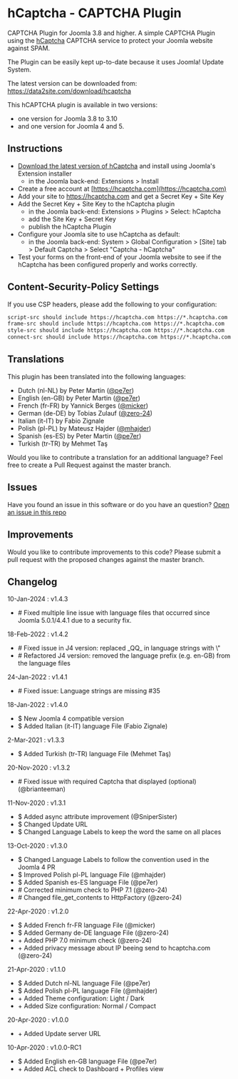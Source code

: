 # hCaptcha - CAPTCHA Plugin 
CAPTCHA Plugin for Joomla 3.8 and higher. 
A simple CAPTCHA Plugin using the [hCaptcha](https://www.hcaptcha.com/) CAPTCHA service 
to protect your Joomla website against SPAM.

The Plugin can be easily kept up-to-date because it uses Joomla! Update System. 

The latest version can be downloaded from: https://data2site.com/download/hcaptcha

This hCAPTCHA plugin is available in two versions:
- one version for Joomla 3.8 to 3.10
- and one version for Joomla 4 and 5.

## Instructions

- [Download the latest version of hCaptcha](https://data2site.com/download/hcaptcha) 
and install using Joomla's Extension installer
    - in the Joomla back-end: Extensions > Install
- Create a free account at [https://hcaptcha.com](https://hcaptcha.com)
- Add your site to https://hcaptcha.com and get a Secret Key + Site Key 
- Add the Secret Key + Site Key to the hCaptcha plugin 
    - in the Joomla back-end: Extensions > Plugins > Select: hCaptcha
    - add the Site Key + Secret Key
    - publish the hCaptcha Plugin
- Configure your Joomla site to use hCaptcha as default:
    - in the Joomla back-end: System > Global Configuration > [Site] tab > 
    Default Captcha > Select "Captcha - hCaptcha"
- Test your forms on the front-end of your Joomla website to see if the hCaptcha 
has been configured properly and works correctly.

## Content-Security-Policy Settings
If you use CSP headers, please add the following to your configuration:
```txt
script-src should include https://hcaptcha.com https://*.hcaptcha.com
frame-src should include https://hcaptcha.com https://*.hcaptcha.com
style-src should include https://hcaptcha.com https://*.hcaptcha.com
connect-src should include https://hcaptcha.com https://*.hcaptcha.com
```

## Translations
This plugin has been translated into the following languages:
- Dutch (nl-NL) by Peter Martin ([@pe7er](https://github.com/pe7er))
- English (en-GB) by Peter Martin ([@pe7er](https://github.com/pe7er))
- French (fr-FR) by Yannick Berges ([@micker](https://github.com/micker))
- German (de-DE) by Tobias Zulauf ([@zero-24](https://github.com/zero-24))
- Italian (it-IT) by Fabio Zignale
- Polish (pl-PL) by Mateusz Hajder ([@mhajder](https://github.com/mhajder))
- Spanish (es-ES) by Peter Martin ([@pe7er](https://github.com/pe7er))
- Turkish (tr-TR) by Mehmet Taş
 
Would you like to contribute a translation for an additional language? 
Feel free to create a Pull Request against the master branch.

## Issues
Have you found an issue in this software or do you have an question?
[Open an issue in this repo](https://github.com/pe7er/hCaptcha/issues/new)

## Improvements
Would you like to contribute improvements to this code?
Please submit a pull request with the proposed changes against the master branch.

## Changelog

10-Jan-2024 : v1.4.3
<ul>
<li># Fixed multiple line issue with language files that occurred since Joomla 5.0.1/4.4.1 due to a security fix.</li>
</ul>

18-Feb-2022 : v1.4.2
<ul>
<li># Fixed issue in J4 version: replaced _QQ_ in language strings with \"</li>
<li># Refactored J4 version: removed the language prefix (e.g. en-GB) from the language files</li>
</ul>

24-Jan-2022 : v1.4.1
<ul>
<li># Fixed issue: Language strings are missing #35</li>
</ul>

18-Jan-2022 : v1.4.0
<ul>
<li>$ New Joomla 4 compatible version</li>
<li>$ Added Italian (it-IT) language File (Fabio Zignale)</li>
</ul>

2-Mar-2021 : v1.3.3
<ul>
<li>$ Added Turkish (tr-TR) language File (Mehmet Taş)</li>
</ul>

20-Nov-2020 : v1.3.2
<ul>
<li># Fixed issue with required Captcha that displayed (optional) (@brianteeman)</li>
</ul>

11-Nov-2020 : v1.3.1
<ul>
<li>$ Added async attribute improvement (@SniperSister)</li>
<li>$ Changed Update URL</li>
<li>$ Changed Language Labels to keep the word the same on all places</li>
</ul>

13-Oct-2020 : v1.3.0
<ul>
<li>$ Changed Language Labels to follow the convention used in the Joomla 4 PR</li>
<li>$ Improved Polish pl-PL language File (@mhajder)</li>
<li>$ Added Spanish es-ES language File (@pe7er)</li>
<li># Corrected minimum check to PHP 7.1 (@zero-24)</li>
<li># Changed file_get_contents to HttpFactory (@zero-24)</li>
</ul>

22-Apr-2020 : v1.2.0
<ul>
<li>$ Added French fr-FR language File (@micker)</li>
<li>$ Added Germany de-DE language File (@zero-24)</li>
<li>+ Added PHP 7.0 minimum check (@zero-24)</li>
<li>+ Added privacy message about IP beeing send to hcaptcha.com (@zero-24)</li>
</ul>

21-Apr-2020 : v1.1.0
<ul>
<li>$ Added Dutch nl-NL language File (@pe7er)</li>
<li>$ Added Polish pl-PL language File (@mhajder)</li>
<li>+ Added Theme configuration: Light / Dark</li>
<li>+ Added Size configuration: Normal / Compact</li>
</ul>

20-Apr-2020 : v1.0.0
<ul>
<li>+ Added Update server URL</li>
</ul>

10-Apr-2020 : v1.0.0-RC1
<ul>
<li>$ Added English en-GB language File (@pe7er)</li>
<li>+ Added ACL check to Dashboard + Profiles view</li>
</ul>
